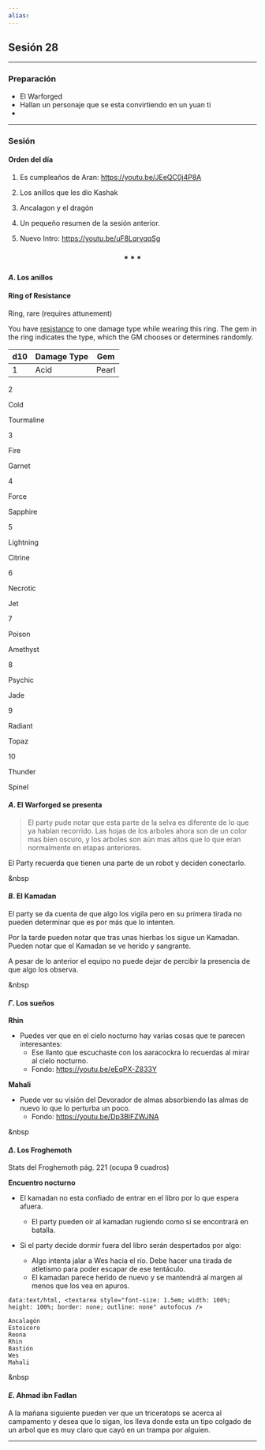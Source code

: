 ```yaml
---
alias:
---
```


## Sesión 28

---

### Preparación

+ El Warforged
+ Hallan un personaje que se esta convirtiendo en un yuan ti
+ 

---

### Sesión

#### Orden del día
1. Es cumpleaños de Aran: https://youtu.be/JEeQC0j4P8A

1. Los anillos que les dio Kashak
2. Ancalagon y el dragón
3. Un pequeño resumen de la sesión anterior.  
4. Nuevo Intro: https://youtu.be/uF8LqrvqqSg

<div align='center'>
   <h3> * * * </h3>
</div>


#### $A$. Los anillos
#### Ring of Resistance

Ring, rare (requires attunement)

You have [resistance](https://www.5esrd.com/gamemastering/combat#TOC-Damage-Resistance-and-Vulnerability) to one damage type while wearing this ring. The gem in the ring indicates the type, which the GM chooses or determines randomly.

|d10| Damage Type|Gem|
|---|---|---|
|1|Acid|Pearl|

2

Cold

Tourmaline

3

Fire

Garnet

4

Force

Sapphire

5

Lightning

Citrine

6

Necrotic

Jet

7

Poison

Amethyst

8

Psychic

Jade

9

Radiant

Topaz

10

Thunder

Spinel




#### $A$. El Warforged se presenta

>El party pude notar que esta parte de la selva es diferente de lo que ya habían recorrido. Las hojas de los arboles ahora son de un color mas bien oscuro, y los arboles son aún mas altos que lo que eran normalmente en etapas anteriores.

El Party recuerda que tienen una parte de un robot  y deciden conectarlo.

&nbsp

#### $B$. El Kamadan

El party se da cuenta de que algo los vigila pero en su primera tirada no pueden determinar que es por más que lo intenten.

Por la tarde pueden notar que tras unas hierbas los sigue un Kamadan. Pueden notar que el Kamadan se ve herido y sangrante.

A pesar de lo anterior el equipo no puede dejar de percibir la presencia de que algo los observa.

&nbsp

#### $\Gamma$. Los sueños

**Rhin**
+ Puedes ver que en el cielo nocturno hay varias cosas que te parecen interesantes:
	+ Ese llanto que escuchaste con los aaracockra lo recuerdas al mirar al cielo nocturno.
	+ Fondo: https://youtu.be/eEqPX-Z833Y

**Mahali**
+ Puede ver su visión del Devorador de almas absorbiendo las almas de nuevo lo que lo perturba un poco.
	+ Fondo: https://youtu.be/Dp3BlFZWJNA

&nbsp

#### $\Delta$. Los Froghemoth

Stats del Froghemoth pág. 221 (ocupa 9 cuadros)

**Encuentro nocturno**
+ El kamadan no esta confiado de entrar en el libro por lo que espera afuera.
	+ El party pueden oir al kamadan rugiendo como si se encontrará en batalla.

+ Si el party decide dormir fuera del libro serán despertados por algo:
	+ Algo intenta jalar a Wes hacia el río. Debe hacer una tirada de atletismo para poder escapar de ese tentáculo. 
	+ El kamadan parece herido de nuevo y se mantendrá al margen al menos que los vea en apuros.


```
data:text/html, <textarea style="font-size: 1.5em; width: 100%; height: 100%; border: none; outline: none" autofocus />
```

```
Ancalagón
Estoicoro
Reona
Rhin
Bastión
Wes
Mahali
```

&nbsp

#### $E$. Ahmad ibn Fadlan

A la mañana siguiente pueden ver que un triceratops se acerca al campamento y desea que lo sigan, los lleva donde esta un tipo colgado de un arbol que es muy claro que cayó en un trampa por alguien.

---